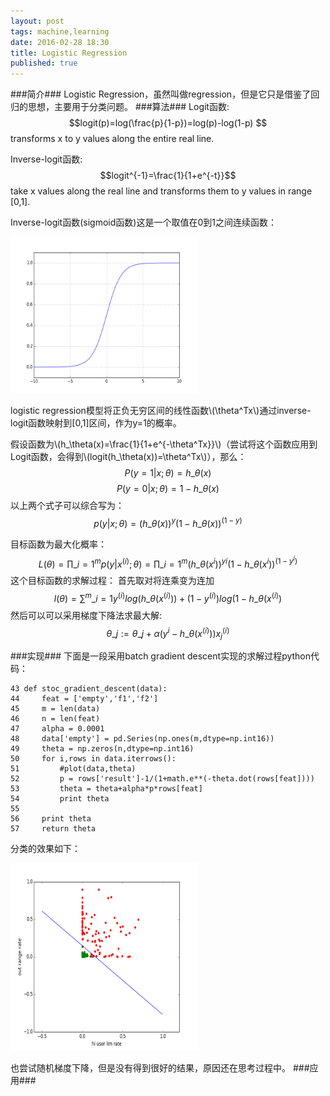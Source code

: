 ```yaml
---
layout: post
tags: machine,learning
date: 2016-02-28 18:30
title: Logistic Regression
published: true
---
```


<script type="text/javascript" src="http://cdn.mathjax.org/mathjax/latest/MathJax.js?config=default"></script>
###简介###
Logistic Regression，虽然叫做regression，但是它只是借鉴了回归的思想，主要用于分类问题。
###算法###
Logit函数:$$logit(p)=log(\frac{p}{1-p})=log(p)-log(1-p) $$ 
transforms x to y values along the entire real line.

Inverse-logit函数:$$logit^{-1}=\frac{1}{1+e^{-t}}$$
take x values along the real line and transforms them to y values in range [0,1].

Inverse-logit函数(sigmoid函数)这是一个取值在0到1之间连续函数：

<img src="/assets/image/sigmoid.png" alt="sigmoid" width="300" height="250">

logistic regression模型将正负无穷区间的线性函数\\(\theta^Tx\\)通过inverse-logit函数映射到[0,1]区间，作为y=1的概率。 

假设函数为\\(h\_\theta(x)=\frac{1}{1+e^{-\theta^Tx}}\\)（尝试将这个函数应用到Logit函数，会得到\\(logit(h\_\theta(x))=\theta^Tx\\)），那么：
$$P(y=1|x;\theta) = h\_\theta(x)$$
$$P(y=0|x;\theta) = 1-h\_\theta(x)$$
以上两个式子可以综合写为：
$$p(y|x;\theta) = (h\_\theta(x))^y(1-h\_\theta(x))^{(1-y)}$$

目标函数为最大化概率：
$$ L(\theta)=\prod\_{i=1}^{m}{p(y|x^{(i)};\theta)}
			  =\prod\_{i=1}^{m}{(h\_\theta(x^i))^y{^i}(1-h\_\theta(x^i))^{(1-y^i)}}$$
这个目标函数的求解过程：
首先取对将连乘变为连加
$$l(\theta) = \sum^m\_{i=1}y^{(i)}log(h\_\theta(x^{(i)}))+(1-y^{(i)})log(1-h\_\theta(x^{(i)})$$
然后可以可以采用梯度下降法求最大解:
$$\theta\_j:=\theta\_j+\alpha(y^{i}-h\_\theta(x^{(i)}))x_j^{(i)}$$
 
###实现###
下面是一段采用batch gradient descent实现的求解过程python代码：

```
43 def stoc_gradient_descent(data):
44     feat = ['empty','f1','f2']
45     m = len(data)
46     n = len(feat)
47     alpha = 0.0001
48     data['empty'] = pd.Series(np.ones(m,dtype=np.int16))
49     theta = np.zeros(n,dtype=np.int16)
50     for i,rows in data.iterrows():
51         #plot(data,theta)
52         p = rows['result']-1/(1+math.e**(-theta.dot(rows[feat])))
53         theta = theta+alpha*p*rows[feat]
54         print theta
55     
56     print theta
57     return theta
```
分类的效果如下：

<img src="/assets/image/LR_cla.png" alt='result' width="300" height="300">

也尝试随机梯度下降，但是没有得到很好的结果，原因还在思考过程中。
###应用###
